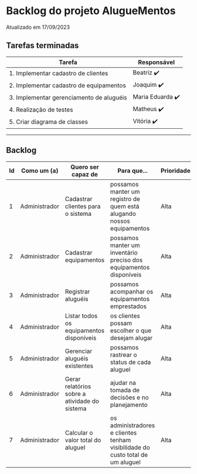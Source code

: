 # Backlog do projeto AlugueMentos
Atualizado em 17/09/2023

## Tarefas terminadas

| Tarefa      | Responsável |
| ----------- | ----------- |
| 1. Implementar cadastro de clientes      | Beatriz  ✔️     |
| 2. Implementar cadastro de equipamentos   | Joaquim ✔️       |
| 3. Implementar gerenciamento de aluguéis   | Maria Eduarda ✔️       |
| 4. Realização de testes   | Matheus ✔️       |
| 5. Criar diagrama de classes   | Vitória ✔️       |
----

## Backlog

| Id      | Como um (a) | Quero ser capaz de | Para que... | Prioridade | Status |
| ----------- | ----------- | ----------- | ----------- | ----------- | ----------- |
|1 | Administrador | Cadastrar clientes para o sistema | possamos manter um registro de quem está alugando nossos equipamentos | Alta | Concluído |
|2 | Administrador | Cadastrar equipamentos | possamos manter um inventário preciso dos equipamentos disponíveis | Alta | Concluído |
|3 | Administrador | Registrar aluguéis | possamos acompanhar os equipamentos emprestados | Alta | Concluído |
|4 | Administrador | Listar todos os equipamentos disponíveis | os clientes possam escolher o que desejam alugar | Alta | Concluído |
|5 | Administrador | Gerenciar aluguéis existentes | possamos rastrear o status de cada aluguel | Alta | Concluído |
|6 | Administrador | Gerar relatórios sobre a atividade do sistema | ajudar na tomada de decisões e no planejamento | Alta | Concluído |
|7 | Administrador | Calcular o valor total do aluguel | os administradores e clientes tenham visibilidade do custo total de um aluguel | Alta | Concluído |

